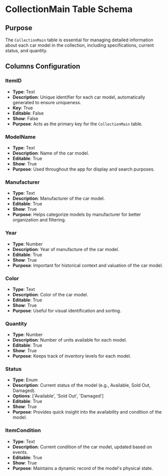 # CollectionMain Table Schema

## Purpose
The `CollectionMain` table is essential for managing detailed information about each car model in the collection, including specifications, current status, and quantity.

## Columns Configuration

### ItemID
- **Type**: Text
- **Description**: Unique identifier for each car model, automatically generated to ensure uniqueness.
- **Key**: True
- **Editable**: False
- **Show**: False
- **Purpose**: Acts as the primary key for the `CollectionMain` table.

### ModelName
- **Type**: Text
- **Description**: Name of the car model.
- **Editable**: True
- **Show**: True
- **Purpose**: Used throughout the app for display and search purposes.

### Manufacturer
- **Type**: Text
- **Description**: Manufacturer of the car model.
- **Editable**: True
- **Show**: True
- **Purpose**: Helps categorize models by manufacturer for better organization and filtering.

### Year
- **Type**: Number
- **Description**: Year of manufacture of the car model.
- **Editable**: True
- **Show**: True
- **Purpose**: Important for historical context and valuation of the car model.

### Color
- **Type**: Text
- **Description**: Color of the car model.
- **Editable**: True
- **Show**: True
- **Purpose**: Useful for visual identification and sorting.

### Quantity
- **Type**: Number
- **Description**: Number of units available for each model.
- **Editable**: True
- **Show**: True
- **Purpose**: Keeps track of inventory levels for each model.

### Status
- **Type**: Enum
- **Description**: Current status of the model (e.g., Available, Sold Out, Damaged).
- **Options**: ['Available', 'Sold Out', 'Damaged']
- **Editable**: True
- **Show**: True
- **Purpose**: Provides quick insight into the availability and condition of the model.

### ItemCondition
- **Type**: Text
- **Description**: Current condition of the car model, updated based on events.
- **Editable**: True
- **Show**: True
- **Purpose**: Maintains a dynamic record of the model's physical state.